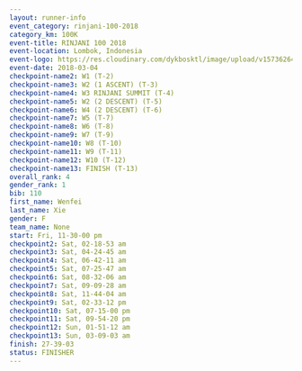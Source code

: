 ```yaml
---
layout: runner-info 
event_category: rinjani-100-2018 
category_km: 100K 
event-title: RINJANI 100 2018 
event-location: Lombok, Indonesia 
event-logo: https://res.cloudinary.com/dykbosktl/image/upload/v1573626435/Logo/Rinjani_eoufbh.png 
event-date: 2018-03-04 
checkpoint-name2: W1 (T-2) 
checkpoint-name3: W2 (1 ASCENT) (T-3) 
checkpoint-name4: W3 RINJANI SUMMIT (T-4) 
checkpoint-name5: W2 (2 DESCENT) (T-5) 
checkpoint-name6: W4 (2 DESCENT) (T-6) 
checkpoint-name7: W5 (T-7) 
checkpoint-name8: W6 (T-8) 
checkpoint-name9: W7 (T-9) 
checkpoint-name10: W8 (T-10) 
checkpoint-name11: W9 (T-11) 
checkpoint-name12: W10 (T-12) 
checkpoint-name13: FINISH (T-13) 
overall_rank: 4
gender_rank: 1
bib: 110
first_name: Wenfei
last_name: Xie
gender: F
team_name: None
start: Fri, 11-30-00 pm
checkpoint2: Sat, 02-18-53 am
checkpoint3: Sat, 04-24-45 am
checkpoint4: Sat, 06-42-11 am
checkpoint5: Sat, 07-25-47 am
checkpoint6: Sat, 08-32-06 am
checkpoint7: Sat, 09-09-28 am
checkpoint8: Sat, 11-44-04 am
checkpoint9: Sat, 02-33-12 pm
checkpoint10: Sat, 07-15-00 pm
checkpoint11: Sat, 09-54-20 pm
checkpoint12: Sun, 01-51-12 am
checkpoint13: Sun, 03-09-03 am
finish: 27-39-03
status: FINISHER
---
```

